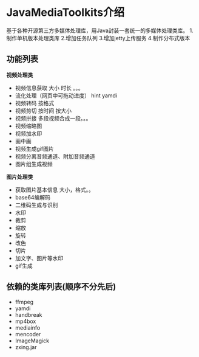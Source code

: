 # JavaMediaToolkits介绍 #

基于各种开源第三方多媒体处理库，用Java封装一套统一的多媒体处理类库。
1.制作单机版本处理类库
2.增加任务队列
3.增加jetty上传服务
4.制作分布式版本

## 功能列表 ##
**视频处理类**
- 视频信息获取 大小 时长 。。。
- 流化处理（网页中可拖动进度） hint yamdi
- 视频转码 按格式
- 视频剪切 按时间 按大小
- 视频拼接 多段视频合成一段。。。
- 视频缩略图
- 视频加水印
- 画中画
- 视频生成gif图片
- 视频分离音频通道、附加音频通道
- 图片组生成视频

**图片处理类**
- 获取图片基本信息 大小，格式。。
- base64编解码
- 二维码生成与识别
- 水印
- 裁剪
- 缩放
- 旋转
- 改色
- 切片
- 加文字、图片等水印
- gif生成

## 依赖的类库列表(顺序不分先后) ##
- ffmpeg
- yamdi
- handbreak
- mp4box
- mediainfo
- mencoder
- ImageMagick
- zxing.jar

